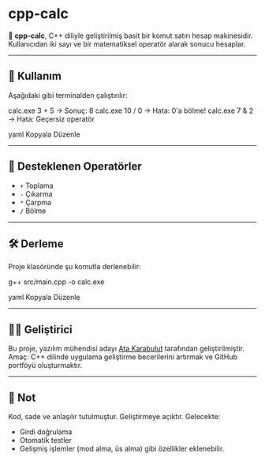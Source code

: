 # cpp-calc

🧮 **cpp-calc**, C++ diliyle geliştirilmiş basit bir komut satırı hesap makinesidir.  
Kullanıcıdan iki sayı ve bir matematiksel operatör alarak sonucu hesaplar.

---

## 🚀 Kullanım

Aşağıdaki gibi terminalden çalıştırılır:

calc.exe 3 + 5 → Sonuç: 8
calc.exe 10 / 0 → Hata: 0'a bölme!
calc.exe 7 & 2 → Hata: Geçersiz operatör

yaml
Kopyala
Düzenle

---

## 🔧 Desteklenen Operatörler

- `+` Toplama  
- `-` Çıkarma  
- `*` Çarpma  
- `/` Bölme

---

## 🛠️ Derleme

Proje klasöründe şu komutla derlenebilir:

g++ src/main.cpp -o calc.exe

yaml
Kopyala
Düzenle

---

## 👨‍💻 Geliştirici

Bu proje, yazılım mühendisi adayı [Ata Karabulut](https://github.com/atakrb) tarafından geliştirilmiştir.  
Amaç: C++ dilinde uygulama geliştirme becerilerini artırmak ve GitHub portföyü oluşturmaktır.

---

## 📌 Not

Kod, sade ve anlaşılır tutulmuştur. Geliştirmeye açıktır.
Gelecekte:
- Girdi doğrulama
- Otomatik testler
- Gelişmiş işlemler (mod alma, üs alma)
gibi özellikler eklenebilir.